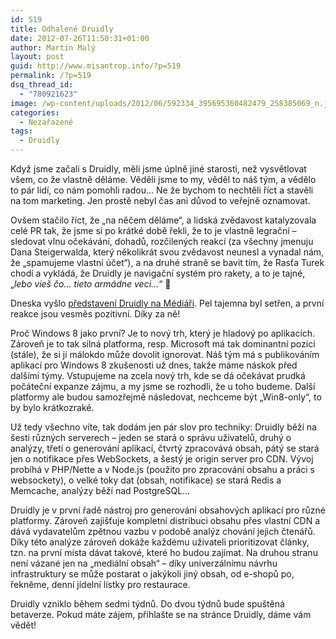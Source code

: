 ```yaml
---
id: 519
title: Odhalené Druidly
date: 2012-07-26T11:50:31+01:00
author: Martin Malý
layout: post
guid: http://www.misantrop.info/?p=519
permalink: /?p=519
dsq_thread_id:
  - "780921623"
image: /wp-content/uploads/2012/06/592334_395695360482479_258385069_n.jpg
categories:
  - Nezařazené
tags:
  - Druidly
---
```

Když jsme začali s Druidly, měli jsme úplně jiné starosti, než vysvětlovat všem, co že vlastně děláme. Věděli jsme to my, věděl to náš tým, a vědělo to pár lidí, co nám pomohli radou&#8230; Ne že bychom to nechtěli říct a stavěli na tom marketing. Jen prostě nebyl čas ani důvod to veřejně oznamovat.

<!--more-->

Ovšem stačilo říct, že &#8222;na něčem děláme&#8220;, a lidská zvědavost katalyzovala celé PR tak, že jsme si po krátké době řekli, že to je vlastně legrační &#8211; sledovat vlnu očekávání, dohadů, rozčilených reakcí (za všechny jmenuju Dana Steigerwalda, který několikrát svou zvědavost neunesl a vynadal nám, že &#8222;spamujeme vlastní účet&#8220;), a na druhé straně se bavit tím, že Rasťa Turek chodí a vykládá, že Druidly je navigační systém pro rakety, a to je tajné, &#8222;_lebo vieš čo&#8230; tieto armádne veci&#8230;_&#8220; 🙂

Dneska vyšlo [představení Druidly na Médiáři](http://www.mediar.cz/druidly-umozni-malym-casopisum-ci-blogum-publikovat-ve-vlastni-mobilni-aplikaci/). Pel tajemna byl setřen, a první reakce jsou vesměs pozitivní. Díky za ně!

Proč Windows 8 jako první? Je to nový trh, který je hladový po aplikacích. Zároveň je to tak silná platforma, resp. Microsoft má tak dominantní pozici (stále), že si ji málokdo může dovolit ignorovat. Náš tým má s publikováním aplikací pro Windows 8 zkušenosti už dnes, takže máme náskok před dalšími týmy. Vstupujeme na zcela nový trh, kde se dá očekávat prudká počáteční expanze zájmu, a my jsme se rozhodli, že u toho budeme. Další platformy ale budou samozřejmě následovat, nechceme být &#8222;Win8-only&#8220;, to by bylo krátkozraké.

Už tedy všechno víte, tak dodám jen pár slov pro techniky: Druidly běží na šesti různých serverech &#8211; jeden se stará o správu uživatelů, druhý o analýzy, třetí o generování aplikací, čtvrtý zpracovává obsah, pátý se stará jen o notifikace přes WebSockets, a šestý je origin server pro CDN. Vývoj probíhá v PHP/Nette a v Node.js (použito pro zpracování obsahu a práci s websockety), o velké toky dat (obsah, notifikace) se stará Redis a Memcache, analýzy běží nad PostgreSQL&#8230;

Druidly je v první řadě nástroj pro generování obsahových aplikací pro různé platformy. Zároveň zajišťuje kompletní distribuci obsahu přes vlastní CDN a dává vydavatelům zpětnou vazbu v podobě analýz chování jejich čtenářů. Díky této analýze zároveň dokáže každému uživateli prioritizovat články, tzn. na první místa dávat takové, které ho budou zajímat. Na druhou stranu není vázané jen na &#8222;mediální obsah&#8220; &#8211; díky univerzálnímu návrhu infrastruktury se může postarat o jakýkoli jiný obsah, od e-shopů po, řekněme, denní jídelní lístky pro restaurace.

Druidly vzniklo během sedmi týdnů. Do dvou týdnů bude spuštěná betaverze. Pokud máte zájem, přihlašte se na stránce Druidly, dáme vám vědět!